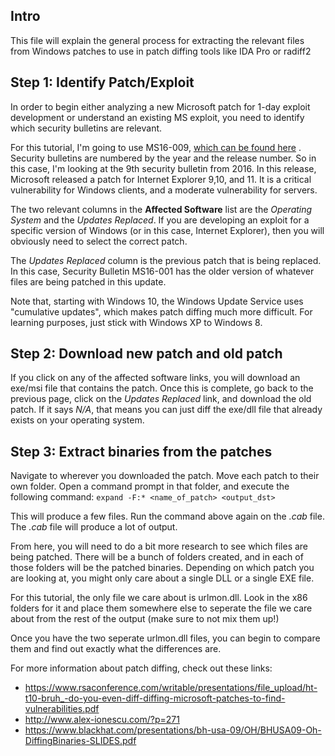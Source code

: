 ## Intro
This file will explain the general process for extracting the relevant files
from Windows patches to use in patch diffing tools like IDA Pro or radiff2

## Step 1: Identify Patch/Exploit
In order to begin either analyzing a new Microsoft patch for 1-day exploit
development or understand an existing MS exploit, you need to identify which
security bulletins are relevant.

For this tutorial, I'm going to use MS16-009,
[which can be found here](https://docs.microsoft.com/en-us/security-updates/securitybulletins/2016/ms16-009)
. Security bulletins are numbered by the year and the release number. So in this
case, I'm looking at the 9th security bulletin from 2016. In this release,
Microsoft released a patch for Internet Explorer 9,10, and 11. It is a critical
vulnerability for Windows clients, and a moderate vulnerability for servers.

The two relevant columns in the **Affected Software** list are the *Operating
System* and the *Updates Replaced*. If you are developing an exploit for a
specific version of Windows (or in this case, Internet Explorer), then you will
obviously need to select the correct patch.

The *Updates Replaced* column is the previous patch that is being replaced. In
this case, Security Bulletin MS16-001 has the older version of whatever files
are being patched in this update.

Note that, starting with Windows 10, the Windows Update Service uses "cumulative
updates", which makes patch diffing much more difficult. For learning purposes,
just stick with Windows XP to Windows 8.

## Step 2: Download new patch and old patch

If you click on any of the affected software links, you will download an exe/msi
file that contains the patch. Once this is complete, go back to the previous
page, click on the *Updates Replaced* link, and download the old patch. If it
says *N/A*, that means you can just diff the exe/dll file that already exists
on your operating system. 

## Step 3: Extract binaries from the patches

Navigate to wherever you downloaded the patch. Move each patch to their own
folder. Open a command prompt in that folder, and execute the following command:
`expand -F:* <name_of_patch> <output_dst>`

This will produce a few files. Run the command above again on the *.cab* file.
The *.cab* file will produce a lot of output.

From here, you will need to do a bit more research to see which files are being
patched. There will be a bunch of folders created, and in each of those folders
will be the patched binaries. Depending on which patch you are looking at, you
might only care about a single DLL or a single EXE file. 

For this tutorial, the only file we care about is urlmon.dll. Look in the x86
folders for it and place them somewhere else to seperate the file we care about
from the rest of the output (make sure to not mix them up!)

Once you have the two seperate urlmon.dll files, you can begin to compare them
and find out exactly what the differences are.

For more information about patch diffing, check out these links:
- https://www.rsaconference.com/writable/presentations/file_upload/ht-t10-bruh_-do-you-even-diff-diffing-microsoft-patches-to-find-vulnerabilities.pdf
- http://www.alex-ionescu.com/?p=271
- https://www.blackhat.com/presentations/bh-usa-09/OH/BHUSA09-Oh-DiffingBinaries-SLIDES.pdf



